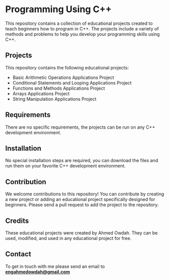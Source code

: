# Programming Using C++

This repository contains a collection of educational projects created to teach beginners how to program in C++. The projects include a variety of methods and problems to help you develop your programming skills using C++.

## Projects

This repository contains the following educational projects:

* Basic Arithmetic Operations Applications Project
* Conditional Statements and Looping Applications Project
* Functions and Methods Applications Project
* Arrays Applications Project
* String Manipulation Applications Project

## Requirements

There are no specific requirements, the projects can be run on any C++ development environment.

## Installation

No special installation steps are required, you can download the files and run them on your favorite C++ development environment.

## Contribution

We welcome contributions to this repository! You can contribute by creating a new project or adding an educational project specifically designed for beginners. Please send a pull request to add the project to the repository.

## Credits

These educational projects were created by Ahmed Owdah. They can be used, modified, and used in any educational project for free.

## Contact
To get in touch with me
please send an email to **engahmedowdah@gmail.com**
